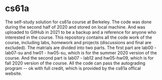 # cs61a
 The self-study solution for cs61a course at Berkeley. The code was done during the second half of 2020 and stored on local machine. And was uploaded to GitHub in 2021 to be a backup and a reference for anyone who interested in the course. This repository contains all the code work of the course, including labs, homework and projects (discussions and final are excluded). The matrials are divided into two parts. The first part are lab00 - lab07-su and hw01 - hw05-su, which is for the summer 2020 version of the course. And the second part is lab07 - lab12 and hw05-hw09, which is for fall 2020 version of the course. All the code can pass the autograding program  -- ok with full credit, which is provided by the cs61a offical website.

